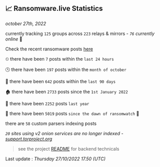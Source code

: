 
## 📈 Ransomware.live Statistics
_october 27th, 2022_

currently tracking `125` groups across `223` relays & mirrors - _`76` currently online_ 📡

Check the recent ransomware posts [here](https://www.ransomware.live/#/recentposts)


⏲ there have been `7` posts within the `last 24 hours`

🕓 there have been `197` posts within the `month of october`

📅 there have been `642` posts within the `last 90 days`

🏚 there have been `2733` posts since the `1st January 2022`

🚀 there have been `2252` posts `last year`

🦕 there have been `5019` posts `since the dawn of ransomwatch` 🐣

there are `58` custom parsers indexing posts

_`20` sites using v2 onion services are no longer indexed - [support.torproject.org](https://support.torproject.org/onionservices/v2-deprecation/)_

> see the project [README](https://github.com/jmousqueton/ransomwatch#readme) for backend technicals



Last update : _Thursday 27/10/2022 17.50 (UTC)_

